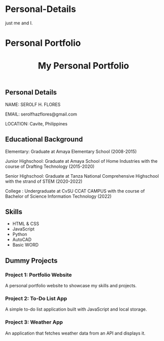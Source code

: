 # Personal-Details
just me and I.
# Personal Portfolio


</head>
<body>

<header>
    <h1>My Personal Portfolio</h1>
</header>

<section>
    <h2>Personal Details</h2>
    <p>NAME: SEROLF H. FLORES</p>
    <p>EMAIL: serolfhazflores@gmail.com</p>
    <p>LOCATION: Cavite, Philippines</p>
</section>

<section>
    <h2>Educational Background</h2>
    <p>Elementary: Graduate at Amaya Elementary School (2008-2015)</p>
    <p>Junior Highschool: Graduate at Amaya School of Home Industries with the course of Drafting Technology (2015-2020)</p>
    <p>Senior Highschool: Graduate at Tanza National Comprehensive Highschool with the strand of STEM (2020-2022)</p>
    <p>College : Undergraduate at CvSU CCAT CAMPUS with the course of Bachelor of Science Information Technology (2022)</p>
</section>

<section>
    <h2>Skills</h2>
    <ul>
        <li>HTML & CSS</li>
        <li>JavaScript</li>
        <li>Python</li>
        <li>AutoCAD</li>
        <li>Basic WORD</li>
    </ul>
</section>

<section>
    <h2>Dummy Projects</h2>
    <div class="project">
        <h3>Project 1: Portfolio Website</h3>
        <p>A personal portfolio website to showcase my skills and projects.</p>
    </div>
    <div class="project">
        <h3>Project 2: To-Do List App</h3>
        <p>A simple to-do list application built with JavaScript and local storage.</p>
    </div>
    <div class="project">
        <h3>Project 3: Weather App</h3>
        <p>An application that fetches weather data from an API and displays it.</p>
    </div>
</section>

</body>
</html>
